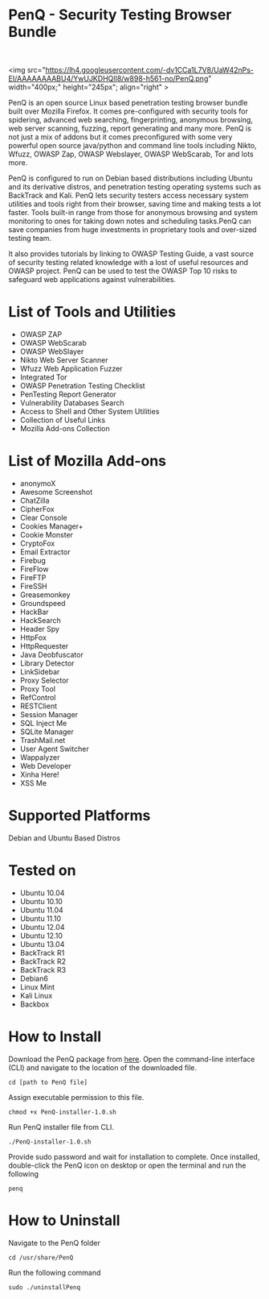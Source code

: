 PenQ - Security Testing Browser Bundle
====

<br>

<img src="https://lh4.googleusercontent.com/-dv1CCa1L7V8/UaW42nPs-EI/AAAAAAAABU4/YwUJKDHQlI8/w898-h561-no/PenQ.png" width="400px;" height="245px";  align="right" >

PenQ is an open source Linux based penetration testing browser bundle built over Mozilla Firefox. It comes pre-configured with security tools for spidering, advanced web searching, fingerprinting, anonymous browsing, web server scanning, fuzzing, report generating and many more. PenQ is not just a mix of addons but it comes preconfigured with some very powerful open source java/python and command line tools including Nikto, Wfuzz, OWASP Zap, OWASP Webslayer, OWASP WebScarab, Tor and lots more. 

PenQ is configured to run on Debian based distributions including Ubuntu and its derivative distros, and penetration testing operating systems such as BackTrack and Kali. PenQ lets security testers access necessary system utilities and tools right from their browser, saving time and making tests a lot faster. Tools built-in range from those for anonymous browsing and system monitoring to ones for taking down notes and scheduling tasks.PenQ can save companies from huge investments in proprietary tools and over-sized testing team.

It also provides tutorials by linking to OWASP Testing Guide, a vast source of security testing related knowledge with a lost of useful resources and OWASP project. PenQ can be used to test the OWASP Top 10 risks to safeguard web applications against vulnerabilities.



List of Tools and Utilities
====
* OWASP ZAP
* OWASP WebScarab
* OWASP WebSlayer
* Nikto Web Server Scanner
* Wfuzz Web Application Fuzzer
* Integrated Tor
* OWASP Penetration Testing Checklist
* PenTesting Report Generator
* Vulnerability Databases Search
* Access to Shell and Other System Utilities
* Collection of Useful Links
* Mozilla Add-ons Collection

List of Mozilla Add-ons
====
* anonymoX
* Awesome Screenshot
* ChatZilla
* CipherFox
* Clear Console
* Cookies Manager+
* Cookie Monster
* CryptoFox
* Email Extractor
* Firebug
* FireFlow
* FireFTP
* FireSSH
* Greasemonkey
* Groundspeed
* HackBar
* HackSearch
* Header Spy
* HttpFox
* HttpRequester
* Java Deobfuscator
* Library Detector
* LinkSidebar
* Proxy Selector
* Proxy Tool
* RefControl
* RESTClient
* Session Manager
* SQL Inject Me
* SQLite Manager
* TrashMail.net
* User Agent Switcher
* Wappalyzer
* Web Developer
* Xinha Here!
* XSS Me


Supported Platforms
====
Debian and Ubuntu Based Distros

Tested on
====
* Ubuntu 10.04
* Ubuntu 10.10
* Ubuntu 11.04
* Ubuntu 11.10
* Ubuntu 12.04
* Ubuntu 12.10
* Ubuntu 13.04
* BackTrack R1
* BackTrack R2
* BackTrack R3
* Debian6
* Linux Mint
* Kali Linux
* Backbox

How to Install
====
Download the PenQ package from [here](http://www.qburst.com/products/PenQ).
Open the command-line interface (CLI) and navigate to the location of the downloaded file.

    cd [path to PenQ file]
Assign executable permission to this file.

    chmod +x PenQ-installer-1.0.sh
Run PenQ installer file from CLI.

    ./PenQ-installer-1.0.sh
Provide sudo password and wait for installation to complete.
Once installed, double-click the PenQ icon on desktop or open the terminal and run the following

    penq


How to Uninstall
====
Navigate to the PenQ folder

    cd /usr/share/PenQ

Run the following command

    sudo ./uninstallPenq 


